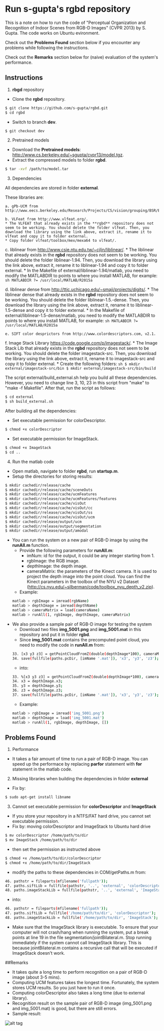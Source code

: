 # Run s-gupta's rgbd repository

This is a note on how to run the code of "Perceptual Organization and Recognition of Indoor Scenes from RGB-D Images" (CVPR 2013) by S. Gupta. The code works on Ubuntu evironment.

Check out the **Problems Found** section below if you encounter any problems while following the instructions.

Check out the **Remarks** section below for (naive) evaluation of the system's performance.

## Instructions
1. **rbgd** repository
 * Clone the **rgbd** repository.
 ```sh
 $ git clone https://github.com/s-gupta/rgbd.git
 $ cd rgbd
 ```
 * Switch to branch **dev**.
 ```sh
 $ git checkout dev
 ```
2. Pretrained models
 * Download the **Pretrained models**: http://www.cs.berkeley.edu/~sgupta/cvpr13/model.tgz.
 * Extract the compressed models to folder **rgbd**.
 ```sh
 $ tar -xvf /path/to/model.tar
 ```
3. Dependencies

  All dependencies are stored in folder **external**.
    
  These libraries are:

    a. gPb-UCM from http://www.eecs.berkeley.edu/Research/Projects/CS/vision/grouping/BSR/BSR_full.tgz.
   
    b. VLFeat from http://www.vlfeat.org/.
    * The VLFEAT that already exists in the **rgbd** repository does not seem to be working. You should delete the folder vlfeat. Then, you download the library using the link above, extract it, rename it to vlfeat and copy it to folder external.
    * Copy folder vlfeat/toolbox/mex/mexa64 to vlfeat/.
   
   c. liblinear from http://www.csie.ntu.edu.tw/~cjlin/liblinear/.
    * The liblinear that already exists in the **rgbd** repository does not seem to be working. You should delete the folder liblinear-1.94. Then, you download the library using the link above, extract it, rename it to liblinear-1.94 and copy it to folder external.
    * In the Makefile of external/liblinear-1.94/matlab, you need to modify the MATLABDIR to points to where you install MATLAB, for example:
    ```sh
    MATLABDIR ?= /usr/local/MATLAB/R2015a
    ```
   
   d. liblinear dense from http://ttic.uchicago.edu/~smaji/projects/digits/.
    * The liblinear dense that already exists in the **rgbd** repository does not seem to be working. You should delete the folder liblinear-1.5.-dense. Then, you download the library using the link above, extract it, rename it to liblinear-1.5-dense and copy it to folder external.
    * In the Makefile of external/liblinear-1.5-dense/matlab, you need to modify the MATLABDIR to points to where you install MATLAB, for example:
    ```sh
    MATLABDIR ?= /usr/local/MATLAB/R2015a
    ```
   
    e. SIFT color desprictors from http://www.colordescriptors.com, v2.1.
   
   f. Image Stack Library https://code.google.com/p/imagestack/.
    * The Image Stack Lib that already exists in the **rgbd** repository does not seem to be working. You should delete the folder imagestack-src. Then, you download the library using the link above, extract it, rename it to imagestack-src and copy it to folder external.
    * Create the following folders:
    ```sh
    $ mkdir external/imagestack-src/bin
    $ mkdir external/imagestack-src/bin/build
    ```
    
  The script external/build_external.sh help you build all these dependencies. However, you need to change line 3, 10, 23 in this script from "make" to "make -f Makefile". After that, run the script as follows:
  ```sh
  $ cd external
  $ sh build_external.sh
  ```
  
  After building all the dependencies:
  * Set executable permission for colorDescriptor.
  ```sh
  $ chmod +x colorDescriptor
  ```
  * Set executable permission for ImageStack.
  ```sh
  $ chmod +x ImageStack
  $ cd ..
  ```
   
4. Run the matlab code
 * Open matlab, navigate to folder **rgbd**, run **startup.m**.
 * Setup the directories for storing results:
 ```sh
 $ mkdir cachedir/release/cache
 $ mkdir cachedir/release/cache/sceneOuts
 $ mkdir cachedir/release/cache/ucmFeatures
 $ mkdir cachedir/release/cache/ucmFeatures/features
 $ mkdir cachedir/release/cache/visOut
 $ mkdir cachedir/release/cache/visOut/cc
 $ mkdir cachedir/release/cache/visOut/ss
 $ mkdir cachedir/release/cache/visOut/ucm
 $ mkdir cachedir/release/output/ucm
 $ mkdir cachedir/release/output/segmentation
 $ mkdir cachedir/release/output/amodal
 ```
 * You can run the system on a new pair of RGB-D image by using the **runAll.m** function.
   * Provide the following parameters for **runAll.m**:
     * imNum: id for the output, it could be any integer starting from 1.
      * rgbImage: the RGB image.
       * depthImage: the depth image.
        * cameraMatrix: the parameters of the Kinect camera. It is used to project the depth image into the point cloud. You can find the Kinect parameters in the toolbox of the NYU v2 Dataset (http://cs.nyu.edu/~silberman/code/toolbox_nyu_depth_v2.zip).
    * Example:
    ```sh
    matlab > rgbImage = imread(rgbName)
    matlab > depthImage = imread(depthName)
    matlab > cameraMatrix = load(cameraName) 
    matlab > runAll(1, rgbImage, depthImage, cameraMatrix)
    ```
 * We also provide a sample pair of RGB-D image for testing the system
   * Download two files **img_5001.png** and **img_5001.mat** in this repository and put it in folder **rgbd**.
    * Since **img_5001.mat** contains the precomputed point cloud, you need to modify the code in **runAll.m** from:
    ```sh
    33. [x3 y3 z3] = getPointCloudFromZ(double(depthImage*100), cameraMatrix, 1);
    34. save(fullfile(paths.pcDir, [imName '.mat']), 'x3', 'y3', 'z3');
    ```
     * into:
     ```sh
     33. %[x3 y3 z3] = getPointCloudFromZ(double(depthImage*100), cameraMatrix, 1);
     34. x3 = depthImage.x3;
     35. y3 = depthImage.y3;
     36. z3 = depthImage.z3;
     37. save(fullfile(paths.pcDir, [imName '.mat']), 'x3', 'y3', 'z3');
     ```
      * Example:
      ```sh
      matlab > rgbImage = imread('img_5001.png')
      matlab > depthImage = load('img_5001.mat')
      matlab > runAll(1, rgbImage, depthImage, [])
      ```

## Problems Found
1. Performance
 * It takes a fair amount of time to run a pair of RGB-D image. You can speed up the performace by replacing **parfor** statement with **for** statement in the matlab code.
2. Missing libraries when building the dependencies in folder **external** 
 * Fix by:
 ```sh
 $ sudo apt-get install libname
 ```
3. Cannot set executable permission for **colorDescriptor** and **ImageStack**
 * If you store your repository in a NTFS/FAT hard drive, you cannot set executable permission.
 * Fix by: moving colorDescriptor and ImageStack to Ubuntu hard drive
 ```sh
 $ mv colorDescriptor /home/path/to/dir
 $ mv ImageStack /home/path/to/dir 
 ```
 * then set the permission as instructed above
 ```sh
 $ chmod +x /home/path/to/dir/colorDescriptor
 $ chmod +x /home/path/to/dir/ImageStack
 ```
 * modify the paths to these dependencies in COM/getPaths.m from:
 ```sh
 46. pathstr = fileparts(mfilename('fullpath'));
 47. paths.siftLib = fullfile(pathstr, '..', 'external', 'colorDescriptor');
 48. paths.imageStackLib = fullfile(pathstr, '..', 'external', 'ImageStack');
 ```
 * into:
 ```sh
 46. pathstr = fileparts(mfilename('fullpath'));
 47. paths.siftLib = fullfile('/home/path/to/dir', 'colorDescriptor');
 48. paths.imageStackLib = fullfile('/home/path/to/dir', 'ImageStack');
 ```
 * Make sure that the ImageStack library is executable. To ensure that your computer will not crash/hang when running the system, put a break points at line 19 in the file segmentation/jointBilateral.m. Stop running immediately if the system cannot call ImageStack library. This is because jointBilateral.m contains a recursive call that will be executed if ImageStack doesn't work.

##Remarks
* It takes quite a long time to perform recognition on a pair of RGB-D image (about 3-5 mins).
* Computing UCM features takes the longest time. Fortunately, the system stores UCM results. So you just have to run it once.
* Computing colorDescriptor also takes a long time (due to external library).
* Recognition result on the sample pair of RGB-D image (img_5001.png and img_5001.mat) is good, but there are still errors.
* Sample result:

![alt tag](https://github.com/tbhuu/gupta-rgbd/blob/master/result.png)
